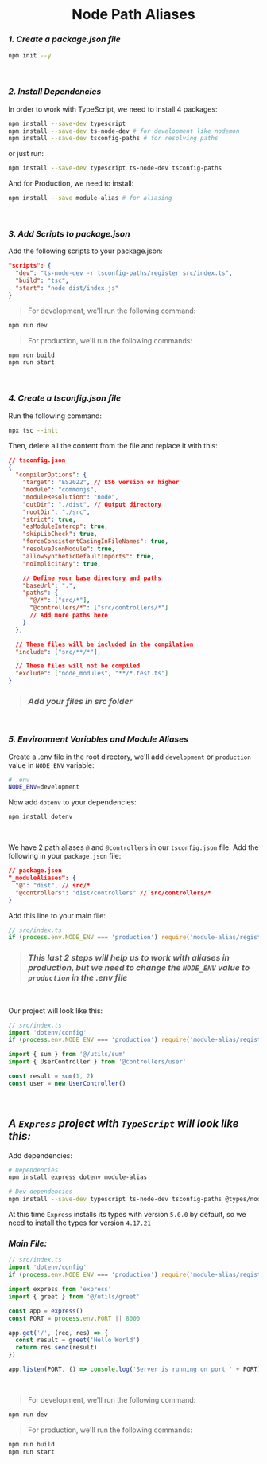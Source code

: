 <br>

# <div align="center">Node Path Aliases</div>

### **_1. Create a package.json file_**

```bash
npm init --y
```

<br>

### **_2. Install Dependencies_**

In order to work with TypeScript, we need to install 4 packages:

```bash
npm install --save-dev typescript
npm install --save-dev ts-node-dev # for development like nodemon
npm install --save-dev tsconfig-paths # for resolving paths
```

or just run:

```bash
npm install --save-dev typescript ts-node-dev tsconfig-paths
```

And for Production, we need to install:

```bash
npm install --save module-alias # for aliasing
```

<br>

### **_3. Add Scripts to package.json_**

Add the following scripts to your package.json:

```json
"scripts": {
  "dev": "ts-node-dev -r tsconfig-paths/register src/index.ts",
  "build": "tsc",
  "start": "node dist/index.js"
}
```

> For development, we'll run the following command:

```bash
npm run dev
```

> For production, we'll run the following commands:

```bash
npm run build
npm run start
```

<br>

### **_4. Create a tsconfig.json file_**

Run the following command:

```bash
npx tsc --init
```

Then, delete all the content from the file and replace it with this:

```json
// tsconfig.json
{
  "compilerOptions": {
    "target": "ES2022", // ES6 version or higher
    "module": "commonjs",
    "moduleResolution": "node",
    "outDir": "./dist", // Output directory
    "rootDir": "./src",
    "strict": true,
    "esModuleInterop": true,
    "skipLibCheck": true,
    "forceConsistentCasingInFileNames": true,
    "resolveJsonModule": true,
    "allowSyntheticDefaultImports": true,
    "noImplicitAny": true,

    // Define your base directory and paths
    "baseUrl": ".",
    "paths": {
      "@/*": ["src/*"],
      "@controllers/*": ["src/controllers/*"]
      // Add more paths here
    }
  },

  // These files will be included in the compilation
  "include": ["src/**/*"],

  // These files will not be compiled
  "exclude": ["node_modules", "**/*.test.ts"]
}
```

> ### **_Add your files in src folder_**

<br>

### **_5. Environment Variables and Module Aliases_**

Create a .env file in the root directory, we'll add `development` or `production` value in `NODE_ENV` variable:

```bash
# .env
NODE_ENV=development
```

Now add `dotenv` to your dependencies:

```bash
npm install dotenv
```

<br>

We have 2 path aliases `@` and `@controllers` in our `tsconfig.json` file. Add the following in your `package.json` file:

```json
// package.json
"_moduleAliases": {
  "@": "dist", // src/*
  "@controllers": "dist/controllers" // src/controllers/*
}
```

Add this line to your main file:

```typescript
// src/index.ts
if (process.env.NODE_ENV === 'production') require('module-alias/register')
```

> ### **_This last 2 steps will help us to work with aliases in production, but we need to change the `NODE_ENV` value to `production` in the .env file_**

<br>

Our project will look like this:

```typescript
// src/index.ts
import 'dotenv/config'
if (process.env.NODE_ENV === 'production') require('module-alias/register')

import { sum } from '@/utils/sum'
import { UserController } from '@controllers/user'

const result = sum(1, 2)
const user = new UserController()
```

<br>

## **_A `Express` project with `TypeScript` will look like this:_**

Add dependencies:

```bash
# Dependencies
npm install express dotenv module-alias

# Dev dependencies
npm install --save-dev typescript ts-node-dev tsconfig-paths @types/node @types/express@4.17.21
```

At this time `Express` installs its types with version `5.0.0` by default, so we need to install the types for version `4.17.21`

### **_Main File:_**

```typescript
// src/index.ts
import 'dotenv/config'
if (process.env.NODE_ENV === 'production') require('module-alias/register')

import express from 'express'
import { greet } from '@/utils/greet'

const app = express()
const PORT = process.env.PORT || 8000

app.get('/', (req, res) => {
  const result = greet('Hello World')
  return res.send(result)
})

app.listen(PORT, () => console.log('Server is running on port ' + PORT))
```

<br>

> For development, we'll run the following command:

```bash
npm run dev
```

> For production, we'll run the following commands:

```bash
npm run build
npm run start
```
